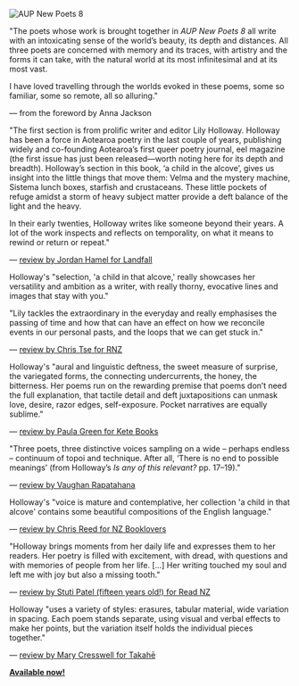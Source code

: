 <img src="{{ site.url }}/images/AUP_New_Poets_8.jpg" alt="AUP New Poets 8" class="mt4 db center"/><br>

"The poets whose work is brought together in <i>AUP New Poets 8</i> all write with an intoxicating sense of the world’s beauty, its depth and distances. All three poets are concerned with memory and its traces, with artistry and the forms it can take, with the natural world at its most infinitesimal and at its most vast.

I have loved travelling through the worlds evoked in these poems, some so familiar, some so remote, all so alluring."

— from the foreword by Anna Jackson
<br>

"The first section is from prolific writer and editor Lily Holloway. Holloway has been a force in Aotearoa poetry in the last couple of years, publishing widely and co-founding Aotearoa’s first queer poetry journal, eel magazine (the first issue has just been released—worth noting here for its depth and breadth). Holloway’s section in this book, ‘a child in the alcove’, gives us insight into the little things that move them: Velma and the mystery machine, Sistema lunch boxes, starfish and crustaceans. These little pockets of refuge amidst a storm of heavy subject matter provide a deft balance of the light and the heavy. 

In their early twenties, Holloway writes like someone beyond their years. A lot of the work inspects and reflects on temporality, on what it means to rewind or return or repeat."

— <a href="https://landfallreview.com/the-timeline-is-elusive/">review by Jordan Hamel for Landfall</a>
<br>

Holloway's "selection, 'a child in that alcove,' really showcases her versatility and ambition as a writer, with really thorny, evocative lines and images that stay with you."

"Lily tackles the extraordinary in the everyday and really emphasises the passing of time and how that can have an effect on how we reconcile events in our personal pasts, and the loops that we can get stuck in."

— <a href="https://www.rnz.co.nz/national/programmes/ninetonoon/audio/2018815424/book-review-aup-new-poets-8">review by Chris Tse for RNZ</a>
<br>

Holloway's "aural and linguistic deftness, the sweet measure of surprise, the variegated forms, the connecting undercurrents, the honey, the bitterness. Her poems run on the rewarding premise that poems don’t need the full explanation, that tactile detail and deft juxtapositions can unmask love, desire, razor edges, self-exposure. Pocket narratives are equally sublime."

— <a href="https://www.ketebooks.co.nz/all-book-reviews/review-aup-new-poets-8-poetry-t28d5-jx5jk">review by Paula Green for Kete Books</a>
<br>

"Three poets, three distinctive voices sampling on a wide – perhaps endless – continuum of topoi and technique. After all, ‘There is no end to possible meanings’ (from Holloway’s *Is any of this relevant?* pp. 17–19)."

— <a href="http://www.flaxroots.com/flaxflower/three-poets-three-distinctive-voices">review by Vaughan Rapatahana</a>
<br>

Holloway's "voice is mature and contemplative, her collection 'a child in that alcove' contains some beautiful compositions of the English language."

— <a href="https://www.nzbooklovers.co.nz/post/aup-new-poets-8-by-lily-holloway-tru-paraha-modi-deng">review by Chris Reed for NZ Booklovers</a>
<br>

"Holloway brings moments from her daily life and expresses them to her readers. Her poetry is filled with excitement, with dread, with questions and with memories of people from her life. [...] Her writing touched my soul and left me with joy but also a missing tooth."

— <a href="https://hookedonbooks.org.nz/astonishing-and-fresh-expression-stuti-patel/">review by Stuti Patel (fifteen years old!) for Read NZ</a>
<br>

Holloway "uses a variety of styles: erasures, tabular material, wide variation in spacing. Each poem stands separate, using visual and verbal effects to make her points, but the variation itself holds the individual pieces together."

— <a href="https://www.takahe.org.nz/aup-new-poets-8/">review by Mary Cresswell for Takahē</a>
<br>

<b><a href="https://aucklanduniversitypress.co.nz/aup-new-poets-8/">Available now!</a><b><br>
